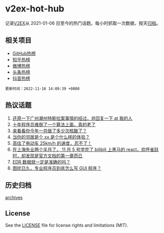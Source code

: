 # v2ex-hot-hub

 记录[V2EX](https://www.v2ex.com/)从 2021-01-06 日至今的热门话题。每小时抓取一次数据，按天[归档](archives)。
 
 ## 相关项目

- [GitHub热榜](https://github.com/snaildev/github-hot-hub)
- [知乎热榜](https://github.com/snaildev/zhihu-hot-hub)
- [微博热榜](https://github.com/snaildev/weibo-hot-hub)
- [头条热榜](https://github.com/snaildev/toutiao-hot-hub)
- [抖音热榜](https://github.com/snaildev/douyin-hot-hub)


 `更新时间：2022-11-16 14:09:39 +0800`

## 热议话题

1. [还原一下广州潮州特斯拉案事情的经过，并回复一下 at 我的人](https://www.v2ex.com/t/895458)
1. [十年程序员难倒了一个算法上面，真的老了](https://www.v2ex.com/t/895464)
1. [来看看你今年一共做了多少次核酸了？](https://www.v2ex.com/t/895422)
1. [当你的邻居是个 xx 是个什么样的体验？](https://www.v2ex.com/t/895594)
1. [高估了电动车 25km/h 的速度，忍不了！](https://www.v2ex.com/t/895489)
1. [在上海失业两个半月了， 11 月 5 号学完了 bilibili 上黑马的 react，欢呼雀跃时，却发现是官方文档的第一章而已](https://www.v2ex.com/t/895402)
1. [EDR 数据就一定是准确的吗？](https://www.v2ex.com/t/895558)
1. [困扰已久，专业程序员到底怎么写 GUI 程序？](https://www.v2ex.com/t/895484)

## 历史归档

[archives](archives)

## License

See the [LICENSE](LICENSE) file for license rights and limitations (MIT).
